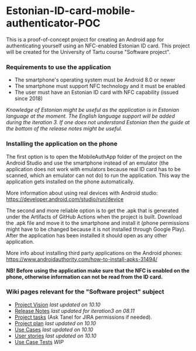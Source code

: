 # Estonian-ID-card-mobile-authenticator-POC

This is a proof-of-concept project for creating an Android app for authenticating yourself using an NFC-enabled Estonian ID card. This project will be created for the University of Tartu course "Software project".

### Requirements to use the application
* The smartphone's operating system must be Android 8.0 or newer
* The smartphone must support NFC technology and it must be enabled
* The user must have an Estonian ID card with NFC capability (issued since 2018)

_Knowledge of Estonian might be useful as the application is in Estonian language at the moment. The English language support will be added during the iteration 3. If one does not understand Estonian then the guide at the bottom of the release notes might be useful._

### Installing the application on the phone
The first option is to open the MobileAuthApp folder of the project on the Android Studio and use the smartphone instead of an emulator (the application does not work with emulators because real ID card has to be scanned, which an emulator can not do) to run the application. This way the application gets installed on the phone automatically.   

More information about using real devices with Android studio: https://developer.android.com/studio/run/device  

The second and more reliable option is to get the .apk that is generated under the Artifacts of GitHub Actions when the project is built. Download the .apk file and move it to the smartphone and install it (phone permissions might have to be changed because it is not installed through Google Play). After the application has been installed it should open as any other application.

More info about installing third party applications on the Android phones: https://www.androidauthority.com/how-to-install-apks-31494/  

**NB! Before using the application make sure that the NFC is enabled on the phone, otherwise information can not be read from the ID card.**

### Wiki pages relevant for the "Software project" subject
* [Project Vision](https://github.com/TanelOrumaa/Estonian-ID-card-mobile-authenticator-POC/wiki/Project-Vision) *last updated on 10.10*
* [Release Notes](https://github.com/TanelOrumaa/Estonian-ID-card-mobile-authenticator-POC/wiki/Release-notes) *last updated for iteration3 on 08.11*
* [Project tasks](https://tvp-mobile-authentication.atlassian.net/jira/software/projects/MOB/boards/1/backlog) (Ask Tanel for JIRA permissions if needed).
* [Project plan](https://github.com/TanelOrumaa/Estonian-ID-card-mobile-authenticator-POC/wiki/Project-plan) *last updated on 10.10*
* [Use Cases](https://github.com/TanelOrumaa/Estonian-ID-card-mobile-authenticator-POC/wiki/Use-Cases) *last updated on 10.10*
* [User stories](https://github.com/TanelOrumaa/Estonian-ID-card-mobile-authenticator-POC/wiki/User-stories) *last updated on 10.10*
* [Use Case Tests](https://github.com/TanelOrumaa/Estonian-ID-card-mobile-authenticator-POC/wiki/Use-Case-Tests) *WIP*
